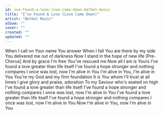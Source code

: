 ```yaml
---
id: ive-found-a-love-love-came-down-bethel-music
title: "I’ve Found A Love (Love Came Down)"
artist: "Bethel Music"
album: ""
cover: ""
created: ""
updated: ""
---
```


When I call on Your name You answer
When I fall You are there by my side
You delivered me out of darkness
Now I stand in the hope of new life
[Pre-Chorus]
And by grace I'm free
You've rescued me
Now all I am is Yours
I've found a love greater than life itself
I've found a hope stronger and nothing compares
I once was lost, now I'm alive in You
I'm alive in You, I'm alive in You
You're my God and my firm foundation
It is You whom I'll trust at all times
I give glory and praise, adoration
To my Saviour who's seated on high
I've found a love greater than life itself
I've found a hope stronger and nothing compares
I once was lost, now I'm alive in You
I've found a love greater than life itself
I've found a hope stronger and nothing compares
I once was lost, now I'm alive in You
Now I'm alive in You, now I'm alive in You